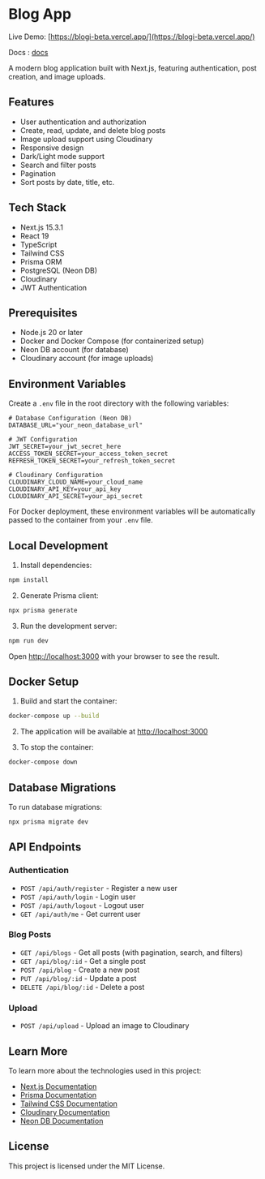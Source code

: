 # Blog App

Live Demo: [https://blogi-beta.vercel.app/](https://blogi-beta.vercel.app/)

Docs : [docs](https://docs.google.com/document/d/1UjovmzLO3hEGw7VZEMJu2aG_-w4JrzOHuWhXVPuCif0/edit?usp=sharing)

A modern blog application built with Next.js, featuring authentication, post creation, and image uploads.

## Features

- User authentication and authorization
- Create, read, update, and delete blog posts
- Image upload support using Cloudinary
- Responsive design
- Dark/Light mode support
- Search and filter posts
- Pagination
- Sort posts by date, title, etc.

## Tech Stack

- Next.js 15.3.1
- React 19
- TypeScript
- Tailwind CSS
- Prisma ORM
- PostgreSQL (Neon DB)
- Cloudinary
- JWT Authentication

## Prerequisites

- Node.js 20 or later
- Docker and Docker Compose (for containerized setup)
- Neon DB account (for database)
- Cloudinary account (for image uploads)

## Environment Variables

Create a `.env` file in the root directory with the following variables:

```env
# Database Configuration (Neon DB)
DATABASE_URL="your_neon_database_url"

# JWT Configuration
JWT_SECRET=your_jwt_secret_here
ACCESS_TOKEN_SECRET=your_access_token_secret
REFRESH_TOKEN_SECRET=your_refresh_token_secret

# Cloudinary Configuration
CLOUDINARY_CLOUD_NAME=your_cloud_name
CLOUDINARY_API_KEY=your_api_key
CLOUDINARY_API_SECRET=your_api_secret
```

For Docker deployment, these environment variables will be automatically passed to the container from your `.env` file.

## Local Development

1. Install dependencies:

```bash
npm install
```

2. Generate Prisma client:

```bash
npx prisma generate
```

3. Run the development server:

```bash
npm run dev
```

Open [http://localhost:3000](http://localhost:3000) with your browser to see the result.

## Docker Setup

1. Build and start the container:

```bash
docker-compose up --build
```

2. The application will be available at [http://localhost:3000](http://localhost:3000)

3. To stop the container:

```bash
docker-compose down
```

## Database Migrations

To run database migrations:

```bash
npx prisma migrate dev
```

## API Endpoints

### Authentication

- `POST /api/auth/register` - Register a new user
- `POST /api/auth/login` - Login user
- `POST /api/auth/logout` - Logout user
- `GET /api/auth/me` - Get current user

### Blog Posts

- `GET /api/blogs` - Get all posts (with pagination, search, and filters)
- `GET /api/blog/:id` - Get a single post
- `POST /api/blog` - Create a new post
- `PUT /api/blog/:id` - Update a post
- `DELETE /api/blog/:id` - Delete a post

### Upload

- `POST /api/upload` - Upload an image to Cloudinary

## Learn More

To learn more about the technologies used in this project:

- [Next.js Documentation](https://nextjs.org/docs)
- [Prisma Documentation](https://www.prisma.io/docs)
- [Tailwind CSS Documentation](https://tailwindcss.com/docs)
- [Cloudinary Documentation](https://cloudinary.com/documentation)
- [Neon DB Documentation](https://neon.tech/docs)

## License

This project is licensed under the MIT License.

